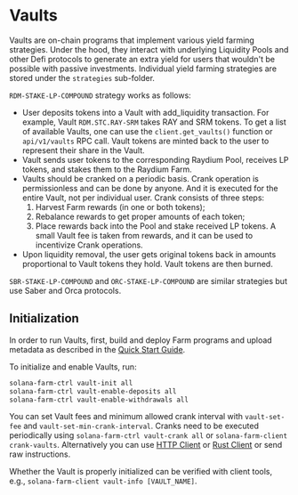 # Vaults

Vaults are on-chain programs that implement various yield farming strategies. Under the hood, they interact with underlying Liquidity Pools and other Defi protocols to generate an extra yield for users that wouldn't be possible with passive investments. Individual yield farming strategies are stored under the `strategies` sub-folder.

`RDM-STAKE-LP-COMPOUND` strategy works as follows:

- User deposits tokens into a Vault with add_liquidity transaction. For example, Vault `RDM.STC.RAY-SRM` takes RAY and SRM tokens. To get a list of available Vaults, one can use the `client.get_vaults()` function or `api/v1/vaults` RPC call. Vault tokens are minted back to the user to represent their share in the Vault.
- Vault sends user tokens to the corresponding Raydium Pool, receives LP tokens, and stakes them to the Raydium Farm.
- Vaults should be cranked on a periodic basis. Crank operation is permissionless and can be done by anyone. And it is executed for the entire Vault, not per individual user. Crank consists of three steps:
  1. Harvest Farm rewards (in one or both tokens);
  2. Rebalance rewards to get proper amounts of each token;
  3. Place rewards back into the Pool and stake received LP tokens. A small Vault fee is taken from rewards, and it can be used to incentivize Crank operations.
- Upon liquidity removal, the user gets original tokens back in amounts proportional to Vault tokens they hold. Vault tokens are then burned.

`SBR-STAKE-LP-COMPOUND` and `ORC-STAKE-LP-COMPOUND` are similar strategies but use Saber and Orca protocols.

## Initialization

In order to run Vaults, first, build and deploy Farm programs and upload metadata as described in the [Quick Start Guide](https://github.com/fair-exchange/safecoin-program-library/blob/master/farms/docs/quick_start.md).

To initialize and enable Vaults, run:

```sh
solana-farm-ctrl vault-init all
solana-farm-ctrl vault-enable-deposits all
solana-farm-ctrl vault-enable-withdrawals all
```

You can set Vault fees and minimum allowed crank interval with `vault-set-fee` and `vault-set-min-crank-interval`. Cranks need to be executed periodically using `solana-farm-ctrl vault-crank all` or `solana-farm-client crank-vaults`. Alternatively you can use [HTTP Client](https://github.com/fair-exchange/safecoin-program-library/blob/master/farms/docs/http_client.md) or [Rust Client](https://github.com/fair-exchange/safecoin-program-library/blob/master/farms/docs/rust_client.md) or send raw instructions.

Whether the Vault is properly initialized can be verified with client tools, e.g., `solana-farm-client vault-info [VAULT_NAME]`.
